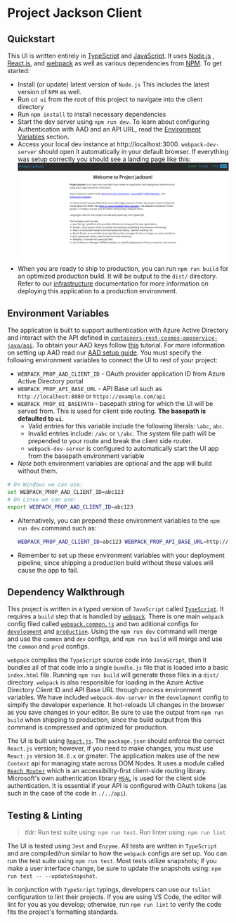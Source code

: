 # Project Jackson Client

## Quickstart

This UI is written entirely in [TypeScript](https://www.typescriptlang.org/) and [JavaScript](https://en.wikipedia.org/wiki/JavaScript). It uses [Node.js](https://nodejs.org/en/) , [React.js](https://reactjs.org), and [webpack](https://webpack.js.org/) as well as various dependencies from [NPM](https://www.npmjs.com/). To get started:
- Install (or update) latest version of `Node.js`
  This includes the latest version of `NPM` as well.
- Run `cd ui` from the root of this project to navigate into the client directory
- Run `npm install` to install necessary dependencies
- Start the dev server using `npm run dev`.
  To learn about configuring Authentication with AAD and an API URL, read the [Environment Variables](#environment-variables) section.
- Access your local dev instance at http://localhost:3000. `webpack-dev-server` should open it automatically in your default browser. If everything was setup correctly you should see a landing page like this:
!['This image is of the UI landing page'](./images/uiScreenshot.png)
- When you are ready to ship to production, you can run `npm run build` for an optimized production build. It will be output to the `dist/` directory. Refer to our [infrastructure](../infrastructure/readme.md) documentation for more information on deploying this application to a production environment.

## Environment Variables

The application is built to support authentication with Azure Active Directory and interact with the API defined in [`containers-rest-cosmos-appservice-java/api`](../api). To obtain your AAD keys follow [this](docs.microsoft.com/en-us/azure/active-directory/develop/howto-create-service-principal-portal) tutorial. For more information on setting up AAD read our [AAD setup guide](../docs/azureActiveDirectory.md). You must specify the following environment variables to connect the UI to rest of your project:
  - `WEBPACK_PROP_AAD_CLIENT_ID` - OAuth provider application ID from Azure Active Directory portal
  - `WEBPACK_PROP_API_BASE_URL` - API Base url such as `http://localhost:8080` or `https://example.com/api`
  - `WEBPACK_PROP_UI_BASEPATH` - basepath string for which the UI will be served from. This is used for client side routing. **The basepath is defaulted to `ui`**.
    - Valid entries for this variable include the following literals: `\abc`, `abc`. 
    - Invalid entries include: `/abc` or `\/abc`. The system file path will be prepended to your route and break the client side router. 
    - `webpack-dev-server` is configured to automatically start the UI app from the basepath environment variable
  - *Note* both environment variables are optional and the app will build without them.
  ```bash
  # On Windows we can use:
  set WEBPACK_PROP_AAD_CLIENT_ID=abc123
  # On Linux we can use:
  export WEBPACK_PROP_AAD_CLIENT_ID=abc123
  ```
- Alternatively, you can prepend these environment variables to the `npm run dev` command such as:
  ```bash
  WEBPACK_PROP_AAD_CLIENT_ID=abc123 WEBPACK_PROP_API_BASE_URL=http://localhost:8080 WEBPACK_PROP_UI_BASEPATH=ui npm run dev
  ```
- Remember to set up these environment variables with your deployment pipeline, since shipping a production build without these values will cause the app to fail.

## Dependency Walkthrough

This project is written in a typed version of `JavaScript` called [`TypeScript`](https://www.typescriptlang.org/). It requires a `build` step that is handled by [`webpack`](https://webpack.js.org/). There is one main `webpack` config filed called [`webpack.common.js`](./webpack.common.js) and two aditional configs for [`development`](./webpack.dev.js) and [`production`](./webpack.prod.js). Using the `npm run dev` command will merge and use the `common` and `dev` configs, and `npm run build` will merge and use the `common` and `prod` configs. 

`webpack` compiles the `TypeScript` source code into `JavaScript`, then it bundles all of that code into a single `bundle.js` file that is loaded into a basic `index.html` file. Running `npm run build` will generate these files in a `dist/` directory. `webpack` is also responsible for loading in the Azure Active Directory Client ID and API Base URL through process environment variables. We have included `webpack-dev-server` in the `development` config to simpify the developer experience. It hot-reloads UI changes in the browser as you save changes in your editor. Be sure to use the output from `npm run build` when shipping to production, since the build output from this command is compressed and optimized for production.

The UI is built using [`React.js`](https://reactjs.org/). The `package.json` should enforce the correct `React.js` version; however, if you need to make changes, you must use `React.js` version `16.6.x` or greater. The application makes use of the new `Context` api for managing state across DOM Nodes. It uses a module called [`Reach Router`](https://reach.tech/router) which is an accessibility-first client-side routing library. Microsoft's own authentication library [`MSAL`](https://github.com/AzureAD/microsoft-authentication-library-for-js) is used for the client side authentication. It is essential if your API is configured with OAuth tokens (as such in the case of the code in `./../api`). 

## Testing & Linting

> *tldr:* Run test suite using: `npm run test`. Run linter using: `npm run lint`

The UI is tested using `Jest` and `Enzyme`. All tests are written in `TypeScript` and are compiled/run similar to how the `webpack` configs are set up. You can run the test suite using `npm run test`. Most tests utilize snapshots; if you make a user interface change, be sure to update the snapshots using: `npm run test -- --updateSnapshot`. 

In conjunction with `TypeScript` typings, developers can use our `tslint` configuration to lint their projects. If you are using VS Code, the editor will lint for you as you develop; otherwise, run `npm run lint` to verify the code fits the project's formatting standards.

